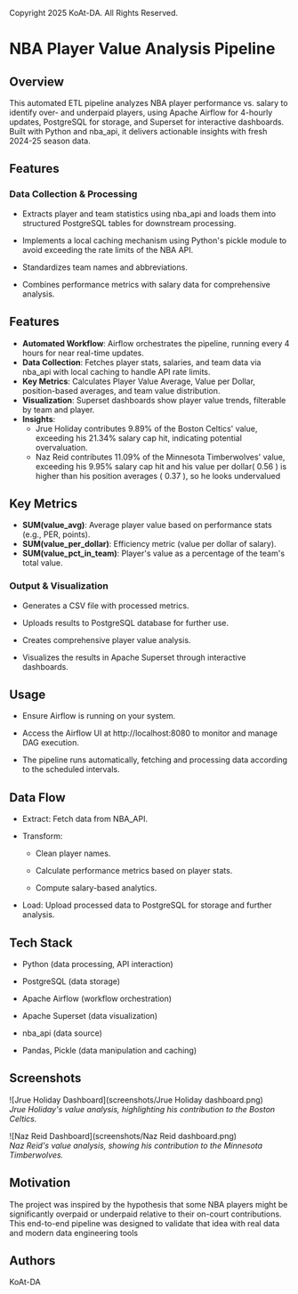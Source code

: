 Copyright 2025 KoAt-DA. All Rights Reserved.

# NBA Player Value Analysis Pipeline

## Overview

This automated ETL pipeline analyzes NBA player performance vs. salary to identify over- and underpaid players, using Apache Airflow for 4-hourly updates, PostgreSQL for storage, and Superset for interactive dashboards. Built with Python and nba_api, it delivers actionable insights with fresh 2024-25 season data.


## Features

### Data Collection & Processing
- Extracts player and team statistics using nba_api and loads them into structured PostgreSQL tables for downstream processing.

- Implements a local caching mechanism using Python's pickle module to avoid exceeding the rate limits of the NBA API.

- Standardizes team names and abbreviations.

- Combines performance metrics with salary data for comprehensive analysis.

## Features
- **Automated Workflow**: Airflow orchestrates the pipeline, running every 4 hours for near real-time updates.
- **Data Collection**: Fetches player stats, salaries, and team data via nba_api with local caching to handle API rate limits.
- **Key Metrics**: Calculates Player Value Average, Value per Dollar, position-based averages, and team value distribution.
- **Visualization**: Superset dashboards show player value trends, filterable by team and player.
- **Insights**:
  - Jrue Holiday contributes 9.89% of the Boston Celtics' value, exceeding his 21.34% salary cap hit, indicating potential overvaluation.
  - Naz Reid contributes 11.09% of the Minnesota Timberwolves' value, exceeding his 9.95% salary cap hit and his value per dollar( 0.56 ) is higher than his position averages ( 0.37 ), so he looks undervalued

## Key Metrics
- **SUM(value_avg)**: Average player value based on performance stats (e.g., PER, points).
- **SUM(value_per_dollar)**: Efficiency metric (value per dollar of salary).
- **SUM(value_pct_in_team)**: Player's value as a percentage of the team's total value.


### Output & Visualization
- Generates a CSV file with processed metrics.

- Uploads results to PostgreSQL database for further use.

- Creates comprehensive player value analysis.

- Visualizes the results in Apache Superset through interactive dashboards.

## Usage
- Ensure Airflow is running on your system.

- Access the Airflow UI at http://localhost:8080 to monitor and manage DAG execution.

- The pipeline runs automatically, fetching and processing data according to the scheduled intervals.

## Data Flow

- Extract: Fetch data from NBA_API.

- Transform:

    - Clean player names.

    - Calculate performance metrics based on player stats.

    - Compute salary-based analytics.

- Load: Upload processed data to PostgreSQL for storage and further analysis.

## Tech Stack
- Python (data processing, API interaction)

- PostgreSQL (data storage)

- Apache Airflow (workflow orchestration)

- Apache Superset (data visualization)

- nba_api (data source)

- Pandas, Pickle (data manipulation and caching)

## Screenshots
![Jrue Holiday Dashboard](screenshots/Jrue Holiday dashboard.png)  
*Jrue Holiday's value analysis, highlighting his contribution to the Boston Celtics.*

![Naz Reid Dashboard](screenshots/Naz Reid dashboard.png)  
*Naz Reid's value analysis, showing his contribution to the Minnesota Timberwolves.*


## Motivation
The project was inspired by the hypothesis that some NBA players might be significantly overpaid or underpaid relative to their on-court contributions. This end-to-end pipeline was designed to validate that idea with real data and modern data engineering tools


## Authors

KoAt-DA




